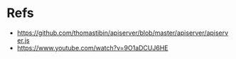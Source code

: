 



# Refs
* https://github.com/thomastibin/apiserver/blob/master/apiserver/apiserver.js
* https://www.youtube.com/watch?v=9O1aDCUJ6HE